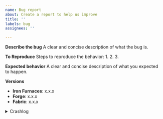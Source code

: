 ```yaml
---
name: Bug report
about: Create a report to help us improve
title: ''
labels: bug
assignees: ''

---
```


**Describe the bug**
A clear and concise description of what the bug is.

**To Reproduce**
Steps to reproduce the behavior:
1.
2.
3.

**Expected behavior**
A clear and concise description of what you expected to happen.

**Versions**
- **Iron Furnaces**: x.x.x
- **Forge**: x.x.x
- **Fabric**: x.x.x

<details>
  <summary>Crashlog</summary>
  Log goes here
<details>

